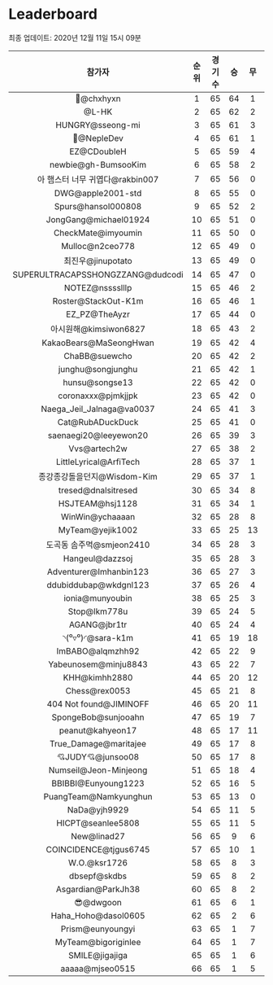 # Leaderboard
최종 업데이트: 2020년 12월 11일 15시 09분




| 참가자 | 순위 | 경기수 | 승 | 무 | 패 | 승점 |
|:---:|:---:|:---:|:---:|:---:|:---:|:---:|
| 👑@chxhyxn | 1 | 65 | 64 | 1 | 0 | 193 |
| @L-HK | 2 | 65 | 62 | 2 | 1 | 188 |
| HUNGRY@sseong-mi | 3 | 65 | 61 | 3 | 1 | 186 |
| 💸@NepleDev | 4 | 65 | 61 | 1 | 3 | 184 |
| EZ@CDoubleH | 5 | 65 | 59 | 4 | 2 | 181 |
| newbie@gh-BumsooKim | 6 | 65 | 58 | 2 | 5 | 176 |
| 아 햄스터 너무 귀엽다@rakbin007 | 7 | 65 | 56 | 0 | 9 | 168 |
| DWG@apple2001-std | 8 | 65 | 55 | 0 | 10 | 165 |
| Spurs@hansol000808 | 9 | 65 | 52 | 2 | 11 | 158 |
| JongGang@michael01924 | 10 | 65 | 51 | 0 | 14 | 153 |
| CheckMate@imyoumin | 11 | 65 | 50 | 0 | 15 | 150 |
| Mulloc@n2ceo778 | 12 | 65 | 49 | 0 | 16 | 147 |
| 최진우@jinupotato | 13 | 65 | 49 | 0 | 16 | 147 |
| SUPERULTRACAPSSHONGZZANG@dudcodi | 14 | 65 | 47 | 0 | 18 | 141 |
| NOTEZ@nsssslllp | 15 | 65 | 46 | 2 | 17 | 140 |
| Roster@StackOut-K1m | 16 | 65 | 46 | 1 | 18 | 139 |
| EZ_PZ@TheAyzr | 17 | 65 | 44 | 0 | 21 | 132 |
| 아시원해@kimsiwon6827 | 18 | 65 | 43 | 2 | 20 | 131 |
| KakaoBears@MaSeongHwan | 19 | 65 | 42 | 4 | 19 | 130 |
| ChaBB@suewcho | 20 | 65 | 42 | 2 | 21 | 128 |
| junghu@songjunghu | 21 | 65 | 42 | 1 | 22 | 127 |
| hunsu@songse13 | 22 | 65 | 42 | 0 | 23 | 126 |
| coronaxxx@pjmkjjpk | 23 | 65 | 42 | 0 | 23 | 126 |
| Naega_Jeil_Jalnaga@va0037 | 24 | 65 | 41 | 3 | 21 | 126 |
| Cat@RubADuckDuck | 25 | 65 | 41 | 0 | 24 | 123 |
| saenaegi20@leeyewon20 | 26 | 65 | 39 | 3 | 23 | 120 |
| Vvs@artech2w | 27 | 65 | 38 | 2 | 25 | 116 |
| LittleLyrical@ArfiTech | 28 | 65 | 37 | 1 | 27 | 112 |
| 종강종강돌을던지@Wisdom-Kim | 29 | 65 | 37 | 1 | 27 | 112 |
| tresed@dnalsitresed | 30 | 65 | 34 | 8 | 23 | 110 |
| HSJTEAM@hsj1128 | 31 | 65 | 34 | 1 | 30 | 103 |
| WinWin@ychaaaan | 32 | 65 | 28 | 8 | 29 | 92 |
| MyTeam@yejik1002 | 33 | 65 | 25 | 13 | 27 | 88 |
| 도곡동 솜주먹@smjeon2410 | 34 | 65 | 28 | 3 | 34 | 87 |
| Hangeul@dazzsoj | 35 | 65 | 28 | 3 | 34 | 87 |
| Adventurer@Imhanbin123 | 36 | 65 | 27 | 3 | 35 | 84 |
| ddubiddubap@wkdgnl123 | 37 | 65 | 26 | 4 | 35 | 82 |
| ionia@munyoubin | 38 | 65 | 25 | 3 | 37 | 78 |
| Stop@lkm778u | 39 | 65 | 24 | 5 | 36 | 77 |
| AGANG@jbr1tr | 40 | 65 | 24 | 4 | 37 | 76 |
| ◝(⁰▿⁰)◜@sara-k1m | 41 | 65 | 19 | 18 | 28 | 75 |
| ImBABO@alqmzhh92 | 42 | 65 | 22 | 9 | 34 | 75 |
| Yabeunosem@minju8843 | 43 | 65 | 22 | 7 | 36 | 73 |
| KHH@kimhh2880 | 44 | 65 | 20 | 12 | 33 | 72 |
| Chess@rex0053 | 45 | 65 | 21 | 8 | 36 | 71 |
| 404 Not found@JIMINOFF | 46 | 65 | 20 | 11 | 34 | 71 |
| SpongeBob@sunjooahn | 47 | 65 | 19 | 7 | 39 | 64 |
| peanut@kahyeon17 | 48 | 65 | 17 | 11 | 37 | 62 |
| True_Damage@maritajee | 49 | 65 | 17 | 8 | 40 | 59 |
| 💘JUDY💘@junsoo08 | 50 | 65 | 17 | 8 | 40 | 59 |
| Numseil@Jeon-Minjeong | 51 | 65 | 18 | 4 | 43 | 58 |
| BBIBBI@Eunyoung1223 | 52 | 65 | 16 | 5 | 44 | 53 |
| PuangTeam@Namkyunghun | 53 | 65 | 13 | 0 | 52 | 39 |
| NaDa@yjh9929 | 54 | 65 | 11 | 5 | 49 | 38 |
| HICPT@seanlee5808 | 55 | 65 | 11 | 5 | 49 | 38 |
| New@linad27 | 56 | 65 | 9 | 6 | 50 | 33 |
| COINCIDENCE@tjgus6745 | 57 | 65 | 10 | 1 | 54 | 31 |
| W.O.@ksr1726 | 58 | 65 | 8 | 3 | 54 | 27 |
| dbsepf@skdbs | 59 | 65 | 8 | 2 | 55 | 26 |
| Asgardian@ParkJh38 | 60 | 65 | 8 | 2 | 55 | 26 |
| 😎@dwgoon | 61 | 65 | 6 | 1 | 58 | 19 |
| Haha_Hoho@dasol0605 | 62 | 65 | 2 | 6 | 57 | 12 |
| Prism@eunyoungyi | 63 | 65 | 1 | 7 | 57 | 10 |
| MyTeam@bigoriginlee | 64 | 65 | 1 | 7 | 57 | 10 |
| SMILE@jigajiga | 65 | 65 | 1 | 6 | 58 | 9 |
| aaaaa@mjseo0515 | 66 | 65 | 1 | 5 | 59 | 8 |